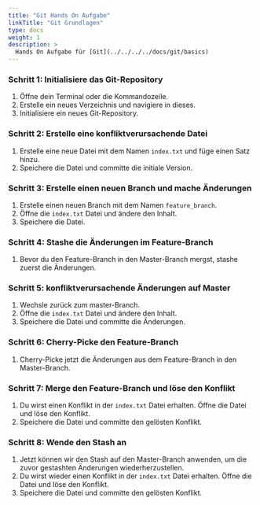```yaml
---
title: "Git Hands On Aufgabe"
linkTitle: "Git Grundlagen"
type: docs
weight: 1
description: >
  Hands On Aufgabe für [Git](../../../../docs/git/basics)
---
```


### Schritt 1: Initialisiere das Git-Repository

1. Öffne dein Terminal oder die Kommandozeile.
2. Erstelle ein neues Verzeichnis und navigiere in dieses.
3. Initialisiere ein neues Git-Repository.

### Schritt 2: Erstelle eine konfliktverursachende Datei

1. Erstelle eine neue Datei mit dem Namen `index.txt` und füge einen Satz hinzu.
2. Speichere die Datei und committe die initiale Version.

### Schritt 3: Erstelle einen neuen Branch und mache Änderungen

1. Erstelle einen neuen Branch mit dem Namen `feature_branch`.
2. Öffne die `index.txt` Datei und ändere den Inhalt.
3. Speichere die Datei.

### Schritt 4: Stashe die Änderungen im Feature-Branch

1. Bevor du den Feature-Branch in den Master-Branch mergst, stashe zuerst die Änderungen.

### Schritt 5: konfliktverursachende Änderungen auf Master

1. Wechsle zurück zum master-Branch.
2. Öffne die `index.txt` Datei und ändere den Inhalt.
3. Speichere die Datei und committe die Änderungen.

### Schritt 6: Cherry-Picke den Feature-Branch

1. Cherry-Picke jetzt die Änderungen aus dem Feature-Branch in den Master-Branch.

### Schritt 7: Merge den Feature-Branch und löse den Konflikt

1. Du wirst einen Konflikt in der `index.txt` Datei erhalten. Öffne die Datei und löse den Konflikt.
2. Speichere die Datei und committe den gelösten Konflikt.

### Schritt 8: Wende den Stash an

1. Jetzt können wir den Stash auf den Master-Branch anwenden, um die zuvor gestashten Änderungen wiederherzustellen.
2. Du wirst wieder einen Konflikt in der `index.txt` Datei erhalten. Öffne die Datei und löse den Konflikt.
3. Speichere die Datei und committe den gelösten Konflikt.
